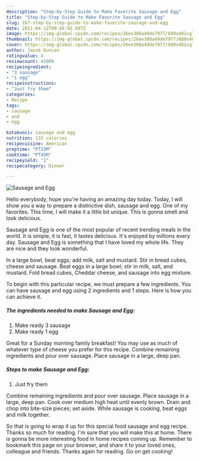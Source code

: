 ```yaml
---
description: "Step-by-Step Guide to Make Favorite Sausage and Egg"
title: "Step-by-Step Guide to Make Favorite Sausage and Egg"
slug: 167-step-by-step-guide-to-make-favorite-sausage-and-egg
date: 2021-04-12T09:45:02.897Z
image: https://img-global.cpcdn.com/recipes/26ee308a49de7977/680x482cq70/sausage-and-egg-recipe-main-photo.jpg
thumbnail: https://img-global.cpcdn.com/recipes/26ee308a49de7977/680x482cq70/sausage-and-egg-recipe-main-photo.jpg
cover: https://img-global.cpcdn.com/recipes/26ee308a49de7977/680x482cq70/sausage-and-egg-recipe-main-photo.jpg
author: Jacob Duncan
ratingvalue: 4
reviewcount: 41009
recipeingredient:
- "3 sausage"
- "1 egg"
recipeinstructions:
- "Just fry them"
categories:
- Recipe
tags:
- sausage
- and
- egg

katakunci: sausage and egg 
nutrition: 115 calories
recipecuisine: American
preptime: "PT15M"
cooktime: "PT45M"
recipeyield: "1"
recipecategory: Dinner

---
```



![Sausage and Egg](https://img-global.cpcdn.com/recipes/26ee308a49de7977/680x482cq70/sausage-and-egg-recipe-main-photo.jpg)

Hello everybody, hope you're having an amazing day today. Today, I will show you a way to prepare a distinctive dish, sausage and egg. One of my favorites. This time, I will make it a little bit unique. This is gonna smell and look delicious.

Sausage and Egg is one of the most popular of recent trending meals in the world. It is simple, it is fast, it tastes delicious. It's enjoyed by millions every day. Sausage and Egg is something that I have loved my whole life. They are nice and they look wonderful.

In a large bowl, beat eggs; add milk, salt and mustard. Stir in bread cubes, cheese and sausage. Beat eggs in a large bowl; stir in milk, salt, and mustard. Fold bread cubes, Cheddar cheese, and sausage into egg mixture.


To begin with this particular recipe, we must prepare a few ingredients. You can have sausage and egg using 2 ingredients and 1 steps. Here is how you can achieve it.

<!--inarticleads1-->

##### The ingredients needed to make Sausage and Egg:

1. Make ready 3 sausage
1. Make ready 1 egg


Great for a Sunday morning family breakfast! You may use as much of whatever type of cheese you prefer for this recipe. Combine remaining ingredients and pour over sausage. Place sausage in a large, deep pan. 

<!--inarticleads2-->

##### Steps to make Sausage and Egg:

1. Just fry them


Combine remaining ingredients and pour over sausage. Place sausage in a large, deep pan. Cook over medium high heat until evenly brown. Drain and chop into bite-size pieces; set aside. While sausage is cooking, beat eggs and milk together. 

So that is going to wrap it up for this special food sausage and egg recipe. Thanks so much for reading. I'm sure that you will make this at home. There is gonna be more interesting food in home recipes coming up. Remember to bookmark this page on your browser, and share it to your loved ones, colleague and friends. Thanks again for reading. Go on get cooking!
